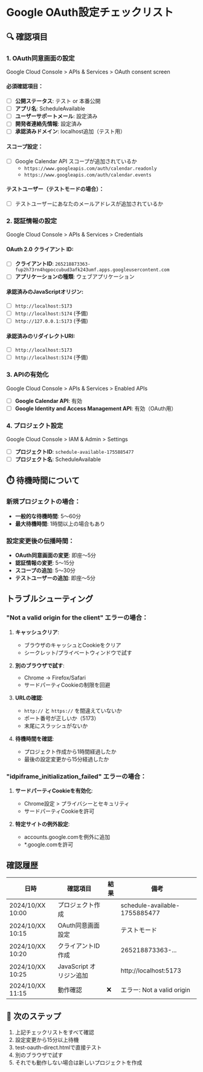 # Google OAuth設定チェックリスト

## 🔍 確認項目

### 1. OAuth同意画面の設定
Google Cloud Console > APIs & Services > OAuth consent screen

#### 必須確認項目：
- [ ] **公開ステータス**: テスト or 本番公開
- [ ] **アプリ名**: ScheduleAvailable
- [ ] **ユーザーサポートメール**: 設定済み
- [ ] **開発者連絡先情報**: 設定済み
- [ ] **承認済みドメイン**: localhost追加（テスト用）

#### スコープ設定：
- [ ] Google Calendar API スコープが追加されているか
  - `https://www.googleapis.com/auth/calendar.readonly`
  - `https://www.googleapis.com/auth/calendar.events`

#### テストユーザー（テストモードの場合）：
- [ ] テストユーザーにあなたのメールアドレスが追加されているか

### 2. 認証情報の設定
Google Cloud Console > APIs & Services > Credentials

#### OAuth 2.0 クライアント ID:
- [ ] **クライアントID**: `265218873363-fup2h73rn4hqpoccubud3afk243umf.apps.googleusercontent.com`
- [ ] **アプリケーションの種類**: ウェブアプリケーション

#### 承認済みのJavaScriptオリジン:
- [ ] `http://localhost:5173`
- [ ] `http://localhost:5174` (予備)
- [ ] `http://127.0.0.1:5173` (予備)

#### 承認済みのリダイレクトURI:
- [ ] `http://localhost:5173`
- [ ] `http://localhost:5174` (予備)

### 3. APIの有効化
Google Cloud Console > APIs & Services > Enabled APIs

- [ ] **Google Calendar API**: 有効
- [ ] **Google Identity and Access Management API**: 有効（OAuth用）

### 4. プロジェクト設定
Google Cloud Console > IAM & Admin > Settings

- [ ] **プロジェクトID**: `schedule-available-1755885477`
- [ ] **プロジェクト名**: ScheduleAvailable

## ⏱️ 待機時間について

### 新規プロジェクトの場合：
- **一般的な待機時間**: 5〜60分
- **最大待機時間**: 1時間以上の場合もあり

### 設定変更後の伝播時間：
- **OAuth同意画面の変更**: 即座〜5分
- **認証情報の変更**: 5〜15分
- **スコープの追加**: 5〜30分
- **テストユーザーの追加**: 即座〜5分

##  トラブルシューティング

### "Not a valid origin for the client" エラーの場合：

1. **キャッシュクリア**:
   - ブラウザのキャッシュとCookieをクリア
   - シークレット/プライベートウィンドウで試す

2. **別のブラウザで試す**:
   - Chrome → Firefox/Safari
   - サードパーティCookieの制限を回避

3. **URLの確認**:
   - `http://` と `https://` を間違えていないか
   - ポート番号が正しいか（5173）
   - 末尾にスラッシュがないか

4. **待機時間を確認**:
   - プロジェクト作成から1時間経過したか
   - 最後の設定変更から15分経過したか

### "idpiframe_initialization_failed" エラーの場合：

1. **サードパーティCookieを有効化**:
   - Chrome設定 > プライバシーとセキュリティ
   - サードパーティCookieを許可

2. **特定サイトの例外設定**:
   - accounts.google.comを例外に追加
   - *.google.comを許可

##  確認履歴

| 日時 | 確認項目 | 結果 | 備考 |
|------|---------|------|------|
| 2024/10/XX 10:00 | プロジェクト作成 |  | schedule-available-1755885477 |
| 2024/10/XX 10:15 | OAuth同意画面設定 |  | テストモード |
| 2024/10/XX 10:20 | クライアントID作成 |  | 265218873363-... |
| 2024/10/XX 10:25 | JavaScript オリジン追加 |  | http://localhost:5173 |
| 2024/10/XX 11:15 | 動作確認 | ❌ | エラー: Not a valid origin |

## 🚀 次のステップ

1. 上記チェックリストをすべて確認
2. 設定変更から15分以上待機
3. test-oauth-direct.htmlで直接テスト
4. 別のブラウザで試す
5. それでも動作しない場合は新しいプロジェクトを作成